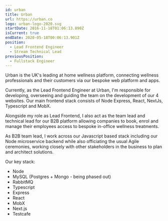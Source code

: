```yaml
---
id: urban
title: Urban
url: https://urban.co
logo: urban-logo-2020.svg
startDate: 2016-11-18T01:06:13.890Z
isCurrent: true
endDate: 2020-05-18T00:06:13.901Z
position:
  - Lead Frontend Engineer
  - Stream Technical Lead
previousPosition:
  - Fullstack Engineer
---
```

Urban is the UK's leading at home wellness platform, connecting wellness professionals and their customers via our bespoke web platform and apps.

Currently, as the Lead Frontend Engineer at Urban, I'm responsible for developing, overseeing and guiding the team on the development of our 4 websites. Our main frontend stack consists of Node Express, React, NextJs, Typescript and MobX.

Alongside my role as Lead Frontend, I also act as the team lead and technical lead for our B2B platform allowing companies to book, enrol and manage their employees access to bespoke in-office wellness treatments.

As B2B team lead, I work across our Javascript based stack including our Node microservice backend while also officiating the usual Agile ceremonies, working closely with other stakeholders in the business to plan and architect solutions.

Our key stack:
* Node
* MySQL (Postgres + Mongo - being phased out)
* RabbitMQ
* Typescript
* Express
* React
* MobX
* Next.js
* Testcafe